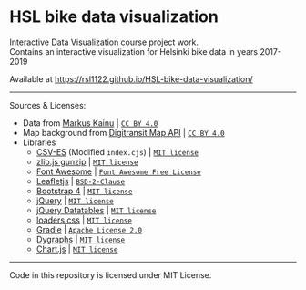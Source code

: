 # HSL bike data visualization
Interactive Data Visualization course project work.  
Contains an interactive visualization for Helsinki bike data in years 2017-2019

Available at 
https://rsl1122.github.io/HSL-bike-data-visualization/

----

Sources & Licenses:

- Data from [Markus Kainu](http://data.markuskainu.fi/opendata/kaupunkipyorat/)  | [`CC BY 4.0`](https://creativecommons.org/licenses/by/4.0/deed.en)
- Map background from [Digitransit Map API](https://digitransit.fi/en/developers/apis/3-map-api/background-map/) | [`CC BY 4.0`](https://digitransit.fi/en/developers/apis/6-terms-of-use/)
- Libraries
  - [CSV-ES](https://github.com/vanillaes/csv-es) (Modified `index.cjs`) | [`MIT license`](https://raw.githubusercontent.com/vanillaes/csv-es/master/LICENSE)
  - [zlib.js gunzip](https://github.com/imaya/zlib.js) | [`MIT license`](https://github.com/imaya/zlib.js/blob/develop/LICENSE)
  - [Font Awesome](https://fontawesome.com/) | [`Font Awesome Free License`](https://fontawesome.com/license/free)
  - [Leafletjs](https://leafletjs.com/) | [`BSD-2-Clause`](https://github.com/Leaflet/Leaflet/blob/master/LICENSE)
  - [Bootstrap 4](https://v4-alpha.getbootstrap.com/) | [`MIT license`](https://v4-alpha.getbootstrap.com/about/license/)
  - [jQuery](https://jquery.com/) | [`MIT license`](https://jquery.org/license/)
  - [jQuery Datatables](https://datatables.net/) | [`MIT license`](https://datatables.net/license/mit)
  - [loaders.css](https://github.com/ConnorAtherton/loaders.css) | [`MIT license`](https://github.com/ConnorAtherton/loaders.css/blob/master/README.md)
  - [Gradle](https://gradle.org) | [`Apache License 2.0`](https://github.com/gradle/gradle/blob/master/LICENSE)
  - [Dygraphs](https://dygraphs.com/) | [`MIT license`](https://dygraphs.com/legal.html)
  - [Chart.js](https://www.chartjs.org/) | [`MIT license`](https://github.com/chartjs/Chart.js/blob/master/LICENSE.md)
----

Code in this repository is licensed under MIT License.
